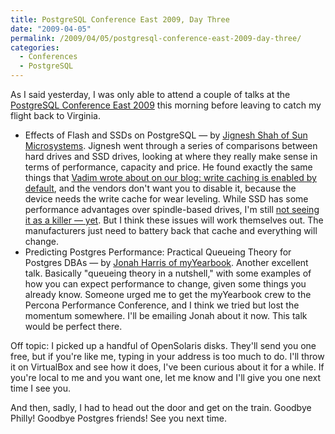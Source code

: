 ```yaml
---
title: PostgreSQL Conference East 2009, Day Three
date: "2009-04-05"
permalink: /2009/04/05/postgresql-conference-east-2009-day-three/
categories:
  - Conferences
  - PostgreSQL
---
```

As I said yesterday, I was only able to attend a couple of talks at the [PostgreSQL Conference East 2009][1] this morning before leaving to catch my flight back to Virginia.

*   Effects of Flash and SSDs on PostgreSQL &#8212; by [Jignesh Shah of Sun Microsystems][2]. Jignesh went through a series of comparisons between hard drives and SSD drives, looking at where they really make sense in terms of performance, capacity and price. He found exactly the same things that [Vadim wrote about on our blog: write caching is enabled by default][3], and the vendors don't want you to disable it, because the device needs the write cache for wear leveling. While SSD has some performance advantages over spindle-based drives, I'm still [not seeing it as a killer &#8212; yet][4]. But I think these issues will work themselves out. The manufacturers just need to battery back that cache and everything will change.
*   Predicting Postgres Performance: Practical Queueing Theory for Postgres DBAs &#8212; by [Jonah Harris of myYearbook][5]. Another excellent talk. Basically "queueing theory in a nutshell," with some examples of how you can expect performance to change, given some things you already know. Someone urged me to get the myYearbook crew to the Percona Performance Conference, and I think we tried but lost the momentum somewhere. I'll be emailing Jonah about it now. This talk would be perfect there.

Off topic: I picked up a handful of OpenSolaris disks. They'll send you one free, but if you're like me, typing in your address is too much to do. I'll throw it on VirtualBox and see how it does, I've been curious about it for a while. If you're local to me and you want one, let me know and I'll give you one next time I see you.

And then, sadly, I had to head out the door and get on the train. Goodbye Philly! Goodbye Postgres friends! See you next time.

 [1]: http://www.postgresqlconference.org/2009/east/
 [2]: http://blogs.sun.com/jkshah/
 [3]: http://www.mysqlperformanceblog.com/2009/03/02/ssd-xfs-lvm-fsync-write-cache-barrier-and-lost-transactions/
 [4]: http://www.amazon.com/Innovators-Dilemma-Revolutionary-Business-Essentials/dp/0060521996?tag=xaprb-20
 [5]: http://www.myyearbook.com/
